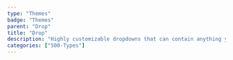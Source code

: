 ```yaml
---
type: "Themes"
badge: "Themes"
parent: "Drop"
title: "Drop"
description: "Highly customizable dropdowns that can contain anything you want."
categories: ["500-Types"]
---
```

